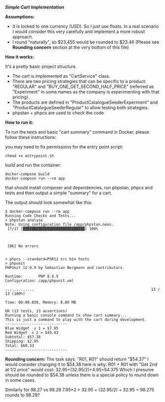 ***Simple Cart Implementation***

**Assumptions:**
- It is locked to one currency (USD). So I just use floats. In a real scenario I would consider this very carefully and implement a more robust approach.
- I round "naturally", so \$23.455 would be rounded to $23.46 (Please see **Rounding concern** section at the very bottom of this file)



**How it works:**

It's a pretty basic project structure.
- The cart is implemented as "CartService" class.
- There are two pricing strategies that can be specific to a product: "REGULAR" and "BUY_ONE_GET_SECOND_HALF_PRICE" (referred as "Experiment" in some names as the company is experimenting with that pricing).
- The products are defined in "ProductCatalogueSeederExperiment" and "ProductCatalogueSeederRegular" to allow testing both strategies.
- phpstan + phpcs are used to check the code


**How to run it:**

To run the tests and basic "cart summary" command in Docker, please follow these instructions:

you may need to fix permissions for the entry point script:
```
chmod +x entrypoint.sh
```

build and run the container:
```
docker-compose build
docker-compose run --rm app
```

that should install composer and dependencies, run phpstan, phpcs and tests
and then output a simple "summary" for a cart.

The output should look somewhat like this:
```
$ docker-compose run --rm app
Running Code Checks and Tests...
> phpstan analyse
Note: Using configuration file /app/phpstan.neon.
 17/17 [▓▓▓▓▓▓▓▓▓▓▓▓▓▓▓▓▓▓▓▓▓▓▓▓▓▓▓▓] 100%


                                                                                                                        
 [OK] No errors                                                                                                         
                                                                                                                        

> phpcs --standard=PSR12 src bin tests
> phpunit
PHPUnit 12.0.9 by Sebastian Bergmann and contributors.

Runtime:       PHP 8.4.5
Configuration: /app/phpunit.xml

.............                                                     13 / 13 (100%)

Time: 00:00.030, Memory: 8.00 MB

OK (13 tests, 13 assertions)
Running a basic console command to show cart summary...
This is just a command to play with the cart during development.
----------------------------
Blue Widget  x 1 = $7.95
Red Widget  x 2 = $49.43
Subtotal: $57.38
Shipping: $2.95
Total: $60.33
----------------------------
```


**Rounding concern:**
The task says: "R01, R01" should return  "\$54.37"
I would consider changing it to \$54.38
here is why:
R01 + R01 with "Get 2nd at 1/2 price" would cost:
32.95+(32.95/2)+4.95=54.375
Which I presume should be rounded to $54.38 unless there is a special policy to round down in some cases.

Similarly for 98.27 vs 98.28
7.95\*2 + 32.95 + (32.95/2) + 32.95 = 98.275
rounds to 98.28?

